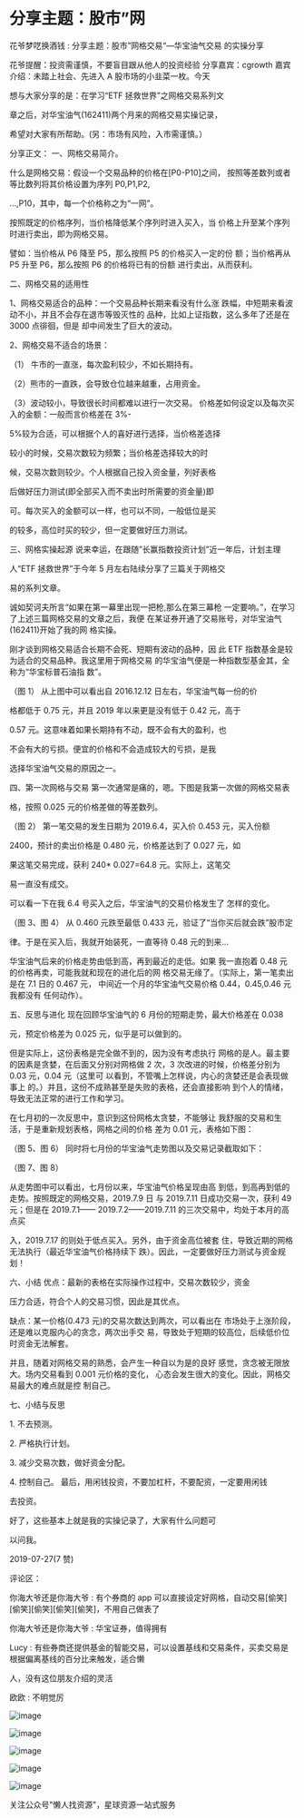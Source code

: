 # 分享主题：股市”网

花爷梦呓换酒钱 : 分享主题：股市”网格交易“—华宝油气交易 的实操分享

花爷提醒：投资需谨慎，不要盲目跟从他人的投资经验 分享嘉宾：cgrowth 嘉宾介绍：未踏上社会、先进入 A 股市场的小韭菜一枚。今天

想与大家分享的是：在学习“ETF 拯救世界”之网格交易系列文

章之后，对华宝油气(162411)两个月来的网格交易实操记录，

希望对大家有所帮助。(另：市场有风险，入市需谨慎。）

分享正文： 一、网格交易简介。

什么是网格交易：假设一个交易品种的价格在[P0-P10]之间， 按照等差数列或者等比数列将其价格设置为序列 P0,P1,P2,

…,P10，其中，每一个价格称之为“一网”。

按照既定的价格序列，当价格降低某个序列时进入买入，当 价格上升至某个序列时进行卖出，即为网格交易。

譬如：当价格从 P6 降至 P5，那么按照 P5 的价格买入一定的份 额；当价格再从 P5 升至 P6，那么按照 P6 的价格将已有的份额 进行卖出，从而获利。

二、网格交易的适用性

1、网格交易适合的品种：一个交易品种长期来看没有什么涨 跌幅，中短期来看波动不小，并且不会存在退市等毁灭性的 品种，比如上证指数，这么多年了还是在 3000 点徘徊，但是 却中间发生了巨大的波动。

2、网格交易不适合的场景：

（1） 牛市的一直涨，每次盈利较少，不如长期持有。

（2）熊市的一直跌，会导致仓位越来越重，占用资金。

（3）波动较小，导致很长时间都难以进行一次交易。 价格差如何设定以及每次买入的金额：一般而言价格差在 3%-

5%较为合适，可以根据个人的喜好进行选择，当价格差选择

较小的时候，交易次数较为频繁；当价格差选择较大的时

候，交易次数则较少。个人根据自己投入资金量，列好表格

后做好压力测试(即全部买入而不卖出时所需要的资金量)即

可。每次买入的金额可以一样，也可以不同，一般低位是买

的较多，高位时买的较少，但一定要做好压力测试。

三、网格实操起源 说来幸运，在跟随”长赢指数投资计划”近一年后，计划主理

人“ETF 拯救世界”于今年 5 月左右陆续分享了三篇关于网格交

易的系列文章。

诚如契诃夫所言“如果在第一幕里出现一把枪,那么在第三幕枪 一定要响。”，在学习了上述三篇网格交易的文章之后，我便 在某证券开通了交易账号，对华宝油气(162411)开始了我的网 格实操。

刚才谈到网格交易适合长期不会死、短期有波动的品种，因 此 ETF 指数基金是较为适合的交易品种。我这里用于网格交易 的华宝油气便是一种指数型基金其，全称为“华宝标普石油指 数”。

（图 1） 从上图中可以看出自 2016.12.12 日左右，华宝油气每一份的价

格都低于 0.75 元，并且 2019 年以来更是没有低于 0.42 元，高于

0.57 元。这意味着如果长期持有不动，既不会有大的盈利，也

不会有大的亏损。便宜的价格和不会造成较大的亏损，是我

选择华宝油气交易的原因之一。

四、第一次网格与交易 第一次通常是痛的，嗯。下图是我第一次做的网格交易表

格，按照 0.025 元的价格差做的等差数列。

（图 2） 第一笔交易的发生日期为 2019.6.4，买入价 0.453 元，买入份额

2400，预计的卖出价格是 0.480 元，价格差达到了 0.027 元，如

果这笔交易完成，获利 240* 0.027=64.8 元。实际上，这笔交

易一直没有成交。

可以看一下在我 6.4 号买入之后，华宝油气的交易价格发生了 怎样的变化。

（图 3、图 4） 从 0.460 元跌至最低 0.433 元，验证了“当你买后就会跌”股市定

律。于是在买入后，我就开始装死，一直等待 0.48 元的到来...

华宝油气后来的价格走势由低到高，再到最近的走低。如果 我一直抱着 0.48 元的价格再卖，可能我就和现在的进化后的网 格交易无缘了。（实际上，第一笔卖出是在 7.1 日的 0.467 元， 中间近一个月的华宝油气交易价格 0.44，0.45,0.46 元我都没有 任何动作）。

五、反思与进化 现在回顾华宝油气的 6 月份的短期走势，最大价格差在 0.038

元，预定价格差为 0.025 元，似乎是可以做到的。

但是实际上，这份表格是完全做不到的，因为没有考虑执行 网格的是人。最主要的因素是贪婪，在后面又分别对网格做 2 次，3 次改进的时候，价格差分别为 0.03 元，0.04 元（这里可 以看到，不管嘴上怎样说，内心的贪婪还是会表现做事上 的。）并且，这份不成熟甚至是失败的表格，还会直接影响 到个人的情绪，导致无法正常的进行工作和学习。

在七月初的一次反思中，意识到这份网格太贪婪，不能够让 我舒服的交易和生活，于是重新规划表格，网格之间的价格 差为 0.01 元，表格如下图：

（图 5、图 6） 同时将七月份的华宝油气走势图以及交易记录截取如下：

（图 7、图 8）

从走势图中可以看出，七月份以来，华宝油气价格呈现由高 到低，到高再到低的走势。按照既定的网格交易，2019.7.9 日 与 2019.7.11 日成功交易一次，获利 49 元；但是在 2019.7.1—— 2019.7.2——2019.7.11 的三次交易中，均处于本月的高点买

入，2019.7.17 的则处于低点买入。另外，由于资金高位被套 住，导致近期的网格无法执行（最近华宝油气价格持续下 跌）。因此，一定要做好压力测试与资金规划！

六、小结 优点：最新的表格在实际操作过程中，交易次数较少，资金

压力合适，符合个人的交易习惯，因此是其优点。

缺点：某一价格(0.473 元)的交易次数达到两次，可以看出在 市场处于上涨阶段，还是难以克服内心的贪念，两次出手交 易，导致处于短期的较高位，后续低价位时资金无法解套。

并且，随着对网格交易的熟悉，会产生一种自以为是的良好 感觉，贪念被无限放大。场内交易看到 0.001 元价格的变化， 心态会发生很大的变化。因此，网格交易最大的难点就是控 制自己。

七、小结与反思

1\. 不去预测。

2\. 严格执行计划。

3\. 减少交易次数，做好资金分配。

4\. 控制自己。 最后，用闲钱投资，不要加杠杆，不要配资，一定要用闲钱

去投资。

好了，这些基本上就是我的实操记录了，大家有什么问题可

以问我。

2019-07-27(7 赞)

评论区：

你海大爷还是你海大爷 : 有个券商的 app 可以直接设定好网格，自动交易[偷笑][偷笑][偷笑][偷笑][偷笑]，不用自己做表了

你海大爷还是你海大爷 : 华宝证券，值得拥有

Lucy : 有些券商还提供基金的智能交易，可以设置基线和交易条件，买卖交易是根据偏离基线的百分比来触发，适合懒

人，没有这位朋友介绍的灵活

欧欧 : 不明觉厉

![image](img/Image_130.png)

![image](img/Image_131.png)

![image](img/Image_132.png)

![image](img/Image_133.png)

![image](img/Image_134.png)

关注公众号"懒人找资源"，星球资源一站式服务